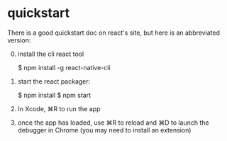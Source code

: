 quickstart
==========

There is a good quickstart doc on react's site, but here is an
abbreviated version:

0) install the cli react tool

    $ npm install -g react-native-cli

1) start the react packager:

    $ npm install
    $ npm start

2) In Xcode, ⌘R to run the app

3) once the app has loaded, use ⌘R to reload and ⌘D to launch the
debugger in Chrome (you may need to install an extension)

